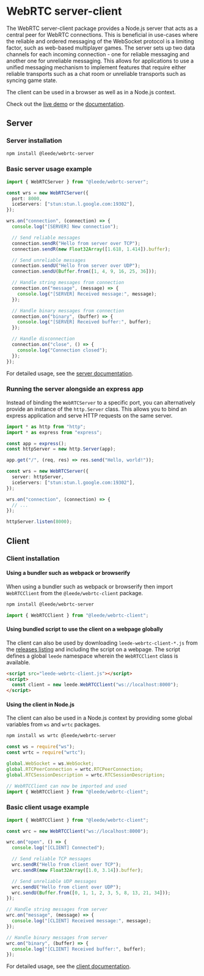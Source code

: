 # WebRTC server-client

The WebRTC server-client package provides a Node.js server that acts as a central peer for WebRTC connections. This is beneficial in use-cases where the reliable and ordered messaging of the WebSocket protocol is a limiting factor, such as web-based multiplayer games. The server sets up two data channels for each incoming connection - one for reliable messaging and another one for unreliable messaging. This allows for applications to use a unified messaging mechanism to implement features that require either reliable transports such as a chat room or unreliable transports such as syncing game state.

The client can be used in a browser as well as in a Node.js context.

Check out the [live demo](https://webrtc-server-client.leede.ee/demo/) or the [documentation](https://webrtc-server-client.leede.ee/docs/).

## Server

### Server installation

```sh
npm install @leede/webrtc-server
```

### Basic server usage example

```ts
import { WebRTCServer } from "@leede/webrtc-server";

const wrs = new WebRTCServer({
  port: 8000,
  iceServers: ["stun:stun.l.google.com:19302"],
});

wrs.on("connection", (connection) => {
  console.log("[SERVER] New connection");

  // Send reliable messages
  connection.sendR("Hello from server over TCP");
  connection.sendR(new Float32Array([1.618, 1.414]).buffer);

  // Send unreliable messages
  connection.sendU("Hello from server over UDP");
  connection.sendU(Buffer.from([1, 4, 9, 16, 25, 36]));

  // Handle string messages from connection
  connection.on("message", (message) => {
    console.log("[SERVER] Received message:", message);
  });

  // Handle binary messages from connection
  connection.on("binary", (buffer) => {
    console.log("[SERVER] Received buffer:", buffer);
  });

  // Handle disconnection
  connection.on("close", () => {
    console.log("Connection closed");
  });
});
```

For detailed usage, see the [server documentation](https://webrtc-server-client.leede.ee/docs/modules/_leede_webrtc_server.html).

### Running the server alongside an express app

Instead of binding the `WebRTCServer` to a specific port, you can alternatively provide an instance of the `http.Server` class. This allows you to bind an express application and serve HTTP requests on the same server.

```ts
import * as http from "http";
import * as express from "express";

const app = express();
const httpServer = new http.Server(app);

app.get("/", (req, res) => res.send("Hello, world!"));

const wrs = new WebRTCServer({
  server: httpServer,
  iceServers: ["stun:stun.l.google.com:19302"],
});

wrs.on("connection", (connection) => {
  // ...
});

httpServer.listen(8000);
```

## Client

### Client installation

#### Using a bundler such as webpack or browserify

When using a bundler such as webpack or browserify then import `WebRTCClient` from the `@leede/webrtc-client` package.

```sh
npm install @leede/webrtc-server
```

```ts
import { WebRTCClient } from "@leede/webrtc-client";
```

#### Using bundled script to use the client on a webpage globally

The client can also be used by downloading `leede-webrtc-client-*.js` from the [releases listing](https://webrtc-server-client.leede.ee/releases/) and including the script on a webpage. The script defines a global `leede` namespace wherein the `WebRTCClient` class is available.

```html
<script src="leede-webrtc-client.js"></script>
<script>
  const client = new leede.WebRTCClient("ws://localhost:8000");
</script>
```

#### Using the client in Node.js

The client can also be used in a Node.js context by providing some global variables from `ws` and `wrtc` packages.

```sh
npm install ws wrtc @leede/webrtc-server
```

```ts
const ws = require("ws");
const wrtc = require("wrtc");

global.WebSocket = ws.WebSocket;
global.RTCPeerConnection = wrtc.RTCPeerConnection;
global.RTCSessionDescription = wrtc.RTCSessionDescription;

// WebRTCClient can now be imported and used
import { WebRTCClient } from "@leede/webrtc-client";
```

### Basic client usage example

```ts
import { WebRTCClient } from "@leede/webrtc-client";

const wrc = new WebRTCClient("ws://localhost:8000");

wrc.on("open", () => {
  console.log("[CLIENT] Connected");

  // Send reliable TCP messages
  wrc.sendR("Hello from client over TCP");
  wrc.sendR(new Float32Array([1.0, 3.14]).buffer);

  // Send unreliable UDP messages
  wrc.sendU("Hello from client over UDP");
  wrc.sendU(Buffer.from([0, 1, 1, 2, 3, 5, 8, 13, 21, 34]));
});

// Handle string messages from server
wrc.on("message", (message) => {
  console.log("[CLIENT] Received message:", message);
});

// Handle binary messages from server
wrc.on("binary", (buffer) => {
  console.log("[CLIENT] Received buffer:", buffer);
});
```

For detailed usage, see the [client documentation](https://webrtc-server-client.leede.ee/docs/modules/_leede_webrtc_client.html).
